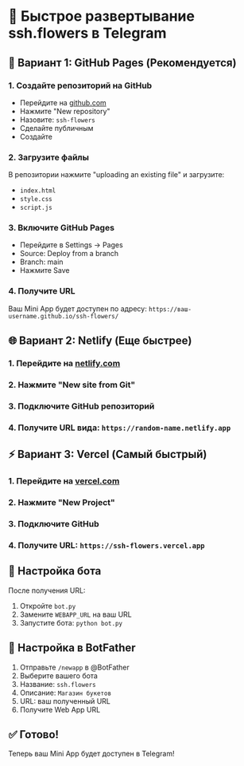 # 🚀 Быстрое развертывание ssh.flowers в Telegram

## 📱 Вариант 1: GitHub Pages (Рекомендуется)

### 1. Создайте репозиторий на GitHub
- Перейдите на [github.com](https://github.com)
- Нажмите "New repository"
- Назовите: `ssh-flowers`
- Сделайте публичным
- Создайте

### 2. Загрузите файлы
В репозитории нажмите "uploading an existing file" и загрузите:
- `index.html`
- `style.css` 
- `script.js`

### 3. Включите GitHub Pages
- Перейдите в Settings → Pages
- Source: Deploy from a branch
- Branch: main
- Нажмите Save

### 4. Получите URL
Ваш Mini App будет доступен по адресу:
`https://ваш-username.github.io/ssh-flowers/`

## 🌐 Вариант 2: Netlify (Еще быстрее)

### 1. Перейдите на [netlify.com](https://netlify.com)
### 2. Нажмите "New site from Git"
### 3. Подключите GitHub репозиторий
### 4. Получите URL вида: `https://random-name.netlify.app`

## ⚡ Вариант 3: Vercel (Самый быстрый)

### 1. Перейдите на [vercel.com](https://vercel.com)
### 2. Нажмите "New Project"
### 3. Подключите GitHub
### 4. Получите URL: `https://ssh-flowers.vercel.app`

## 🔧 Настройка бота

После получения URL:

1. Откройте `bot.py`
2. Замените `WEBAPP_URL` на ваш URL
3. Запустите бота: `python bot.py`

## 📱 Настройка в BotFather

1. Отправьте `/newapp` в @BotFather
2. Выберите вашего бота
3. Название: `ssh.flowers`
4. Описание: `Магазин букетов`
5. URL: ваш полученный URL
6. Получите Web App URL

## ✅ Готово!

Теперь ваш Mini App будет доступен в Telegram!
